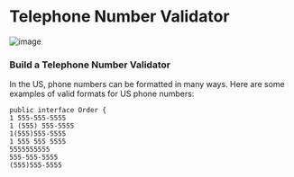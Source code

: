 # Telephone Number Validator
![image](https://github.com/Milave-kun/JavaScript-Algorithms-and-Data-Structures/assets/125982535/d44853e7-06c2-48aa-b91e-eb5bdf1db3eb)

### Build a Telephone Number Validator
In the US, phone numbers can be formatted in many ways. Here are some examples of valid formats for US phone numbers:

	public interface Order {
	1 555-555-5555
    1 (555) 555-5555
    1(555)555-5555
    1 555 555 5555
    5555555555
    555-555-5555
    (555)555-5555
